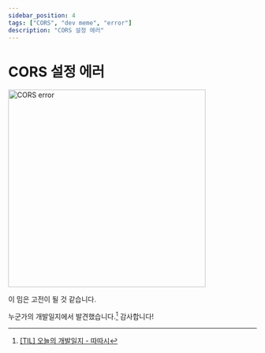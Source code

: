 ```yaml
---
sidebar_position: 4
tags: ["CORS", "dev meme", "error"]
description: "CORS 설정 에러"
---
```


# CORS 설정 에러

<p class="center">
<img src="https://user-images.githubusercontent.com/84452145/241549745-f4d94c6e-ca93-4712-bdeb-3f66ea0f7150.png" width="400px" alt="CORS error"></img>
</p>

이 밈은 고전이 될 것 같습니다.

누군가의 개발일지에서 발견했습니다.[^1] 감사합니다!

[^1]: [[TIL] 오늘의 개발일지 - 따따시](https://warn-code.tistory.com/entry/TIL-%EC%98%A4%EB%8A%98%EC%9D%98-%EA%B0%9C%EB%B0%9C%EC%9D%BC%EC%A7%80-51)

